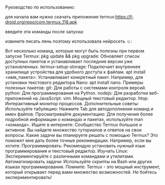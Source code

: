 Руководство по использованию:

для начала вам нужно скачать приложение termux:https://f-droid.org/repo/com.termux_118.apk

введите эти команды после запуска: 

извините писать лень поэтому использовала нейросеть ☺️:

Вот несколько команд, которые могут быть полезны при первом запуске Termux:
pkg update && pkg upgrade: Обновляет список доступных пакетов и устанавливает последние версии уже установленных.
   termux-setup-storage: Подключает внутреннее хранилище устройства для удобного доступа к файлам.
   apt install <имя_пакета>: Устанавливает конкретный пакет. Например, для установки текстового редактора Nano: apt install nano.
Примеры полезных пакетов:
   git: Для работы с системами контроля версий.
   python: Для программирования на Python.
   nodejs: Для разработки веб-приложений на JavaScript.
   vim: Мощный текстовый редактор.
   htop: Интерактивный монитор процессов.
Дополнительные советы:
   Используйте табуляцию: Нажмите Tab для автодополнения команд и имен файлов.
   Просматривайте документацию: Для получения более подробной информации о командах и пакетах, используйте man <команда>.
   Ищите в интернете: Сообщество Termux большое и активное. Вы найдете множество туториалов и ответов на свои вопросы.
Какие задачи вы планируете решать с помощью Termux? Это поможет мне дать более точные рекомендации.
Например, если вы хотите:
Программировать: Рекомендую установить нужный язык программирования и текстовый редактор.
   Изучать Linux: Экспериментируйте с различными командами и утилитами.
   Автоматизировать задачи: Используйте скрипты на Bash или других языках программирования.
Помните: Termux - это мощный инструмент, который открывает перед вами множество возможностей. Не бойтесь экспериментировать!

